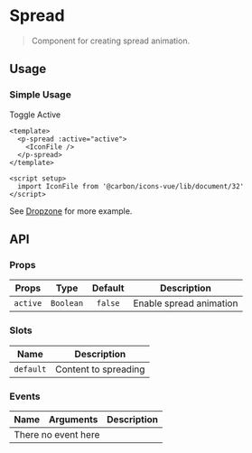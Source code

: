 <script setup>
  import pSpread from './Spread.vue'
  import pCheckbox from '../checkbox/Checkbox.vue'
  import IconFile from '@carbon/icons-vue/lib/document/32'
  import { ref } from 'vue-demi'

  const active = ref(false)
</script>

# Spread

> Component for creating spread animation.

## Usage

### Simple Usage

<preview class="flex-col space-y-4">
  <p-checkbox v-model="active">Toggle Active</p-checkbox>
  <p-spread :active="active">
    <IconFile />
  </p-spread>
</preview>

```vue
<template>
  <p-spread :active="active">
    <IconFile />
  </p-spread>
</template>

<script setup>
  import IconFile from '@carbon/icons-vue/lib/document/32'
</script>
```

See [Dropzone](/components/dropzone/) for more example.

## API

### Props

| Props    |   Type    | Default | Description             |
|----------|:---------:|:-------:|-------------------------|
| `active` | `Boolean` | `false` | Enable spread animation |

### Slots

| Name      | Description          |
|-----------|----------------------|
| `default` | Content to spreading |

### Events

<table>
  <thead>
    <tr>
      <th>Name</th>
      <th>Arguments</th>
      <th>Description</th>
    </tr>
  </thead>
  <tbody>
    <tr>
      <td colspan="3" class="text-center">There no event here</td>
    </tr>
  </tbody>
</table>

